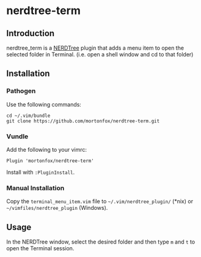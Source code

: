 # nerdtree-term

## Introduction

nerdtree\_term is a [NERDTree](https://github.com/scrooloose/nerdtree) plugin
that adds a menu item to open the selected folder in Terminal. (i.e. open a
shell window and cd to that folder)

## Installation

### Pathogen

Use the following commands:

    cd ~/.vim/bundle
    git clone https://github.com/mortonfox/nerdtree-term.git

### Vundle

Add the following to your vimrc:

    Plugin 'mortonfox/nerdtree-term'

Install with ```:PluginInstall```.

### Manual Installation

Copy the ```terminal_menu_item.vim``` file to ```~/.vim/nerdtree_plugin/```
(*nix) or ```~/vimfiles/nerdtree_plugin``` (Windows).

## Usage

In the NERDTree window, select the desired folder and then
type ```m``` and ```t``` to open the Terminal session.
